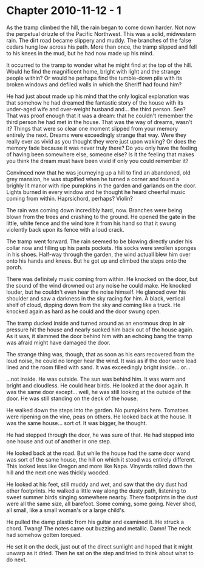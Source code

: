 # Chapter 2010-11-12 - 1

As the tramp climbed the hill, the rain began to come down harder.  Not now the perpetual drizzle
of the Pacific Northwest.  This was a solid, midwestern rain.  The dirt road became slippery and
muddy.  The branches of the false cedars hung low across his path.  More than once, the tramp 
slipped and fell to his knees in the mud, but he had now made up his mind.

It occurred to the tramp to wonder what he might find at the top of the hill.  Would he find the
magnificent home, bright with light and the strange people within?  Or would he perhaps find the
tumble-down pile with its broken windows and defiled walls in which the Sheriff had found him?

He had just about made up his mind that the only logical explanation was that somehow he had dreamed
the fantastic story of the house with its under-aged wife and over-weight husband and… the third
person.  See?  That was proof enough that it was a dream: that he couldn't remember the third person
he had met in the house.  That was the way of dreams, wasn't it?  Things that were so clear one
moment slipped from your memory entirely the next.  Dreams were exceedingly strange that way.
Were they really ever as vivid as you thought they were just upon waking?  Or does the memory fade
because it was never truly there?  Do you only have the feeling of having been somewhere else,
someone else?  Is it the feeling that makes you think the dream must have been vivid if only you
could remember it?

Convinced now that he was journeying up a hill to find an abandoned, old grey mansion, he was 
stupified when he turned a corner and found a brighly lit manor with ripe pumpkins in the garden
and garlands on the door.  Lights burned in every window and he thought he heard cheerful music
coming from within.  Haprsichord, perhaps?  Violin?

The rain was coming down incredibly hard, now.  Branches were being blown from the trees and
crashing to the ground.  He opened the gate in the little, white fence and the wind tore it
from his hand so that it swung violently back upon its fence with a loud crack.

The tramp went forward.  The rain seemed to be blowing directly under his collar now and filling
up his pants pockets.  His socks were swollen sponges in his shoes.  Half-way through the garden,
the wind actuall blew him over onto his hands and knees.  But he got up and climbed the steps
onto the porch.

There was definitely music coming from within.  He knocked on the door, but the sound of the wind
drowned out any noise he could make.  He knocked louder, but he couldn't even hear the noise himself.
He glanced over his shoulder and saw a darkness in the sky racing for him.  A black, vertical shelf
of cloud, dipping down from the sky and coming like a truck.  He knocked again as hard as he could
and the door swung open.

The tramp ducked inside and turned around as an enormous drop in air pressure hit the house and nearly
sucked him back out of the house again.  As it was, it slammed the door behind him with an echoing
bang the tramp was afraid might have damaged the door.

The strange thing was, though, that as soon as his ears recovered from the loud noise, he could no
longer hear the wind.  It was as if the door were lead lined and the room filled with sand.  It was
exceedingly bright inside... or...

...not inside.  He was outside.  The sun was behind him.  It was warm
and bright and cloudless.  He could hear birds.  He looked at the door again.  It was the same door
except… well, he was still looking at the outside of the door.  He was still standing on the deck
of the house.

He walked down the steps into the garden.  No pumpkins here.  Tomatoes were ripening on the vine,
peas on others.  He looked back at the house.  It was the same house… sort of.  It was bigger, he
thought.

He had stepped through the door, he was sure of that.  He had stepped into one house and out of
another in one step.

He looked back at the road.  But while the house had the same door wand was sort of the same house,
the hill on which it stood was entirely different.  This looked less like Oregon and more like Napa.
Vinyards rolled down the hill and the next one was thickly wooded.

He looked at his feet, still muddy and wet, and saw that the dry dust had other footprints.  He walked
a little way along the dusty path, listening to sweet summer birds singing somewhere nearby.  There
footprints in the dust were all the same size, all barefoot.  Some coming, some going.  Never shod,
all small, like a small woman's or a large child's.

He pulled the damp plastic from his guitar and examined it.  He struck a chord.  Twang! The notes came
out buzzing and metallic.  Damn!  The neck had somehow gotten torqued.

He set it on the deck, just out of the direct sunlight and hoped that it might unwarp as it dried.  Then
he sat on the step and tried to think about what to do next.
